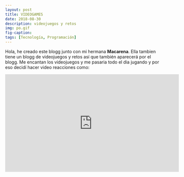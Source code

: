 ```yaml
---
layout: post
title: VIDEOGAMES
date: 2018-08-30
description: videojuegos y retos 
img: po.gif
fig-caption: 
tags: [Tecnología, Programación]
---
```


Hola, he creado este blogg junto con mi hermana **Macarena**. Ella tambien tiene un blogg de videojuegos y retos así que también aparecerá por el blogg. Me encantan los videojuegos y me pasaria todo el dia jugando y por eso decidí hacer video reacciones como: 
<iframe width="560" height="315" src="https://www.youtube.com/embed/KRpk-COrRws" frameborder="0" allow="autoplay; encrypted-media" allowfullscreen></iframe>
